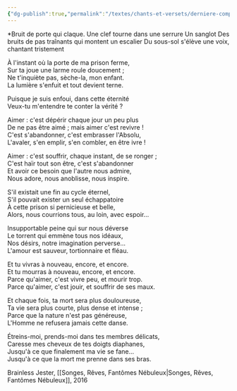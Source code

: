 ```yaml
---
{"dg-publish":true,"permalink":"/textes/chants-et-versets/derniere-complainte/","created":"2024-05-25T20:56:29.740+02:00","updated":"2024-05-25T08:29:31.819+02:00"}
---
```




*Bruit de porte qui claque.
Une clef tourne dans une serrure
Un sanglot
Des bruits de pas traînants qui montent un escalier
Du sous-sol s'élève une voix, chantant tristement

À l'instant où la porte de ma prison ferme,  
Sur ta joue une larme roule doucement ;  
Ne t'inquiète pas, sèche-la, mon enfant.  
La lumière s'enfuit et tout devient terne.

Puisque je suis enfoui, dans cette éternité  
Veux-tu m'entendre te conter la vérité ?

Aimer : c'est dépérir chaque jour un peu plus  
De ne pas être aimé ; mais aimer c'est revivre !  
C'est s'abandonner, c'est embrasser l'Absolu,  
L'avaler, s'en emplir, s'en combler, en être ivre !

Aimer : c'est souffrir, chaque instant, de se ronger ;  
C'est haïr tout son être, c'est s'abandonner  
Et avoir ce besoin que l'autre nous admire,  
Nous adore, nous anoblisse, nous inspire.

S'il existait une fin au cycle éternel,  
S'il pouvait exister un seul échappatoire  
À cette prison si pernicieuse et belle,  
Alors, nous courrions tous, au loin, avec espoir...

Insupportable peine qui sur nous déverse  
Le torrent qui emmène tous nos idéaux,  
Nos désirs, notre imagination perverse...  
L'amour est sauveur, tortionnaire et fléau.

Et tu vivras à nouveau, encore, et encore.  
Et tu mourras à nouveau, encore, et encore.  
Parce qu'aimer, c'est vivre peu, et mourir trop.  
Parce qu'aimer, c'est jouir, et souffrir de ses maux.

Et chaque fois, ta mort sera plus douloureuse,  
Ta vie sera plus courte, plus dense et intense ;  
Parce que la nature n'est pas généreuse,  
L'Homme ne refusera jamais cette danse.

Étreins-moi, prends-moi dans tes membres délicats,  
Caresse mes cheveux de tes doigts diaphanes,  
Jusqu'à ce que finalement ma vie se fane...  
Jusqu'à ce que la mort me prenne dans ses bras.

Brainless Jester, [[Songes, Rêves, Fantômes Nébuleux\|Songes, Rêves, Fantômes Nébuleux]], 2016